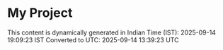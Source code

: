 # My Project

This content is dynamically generated in Indian Time (IST): 2025-09-14 19:09:23 IST
Converted to UTC: 2025-09-14 13:39:23 UTC
